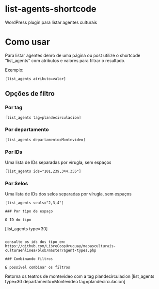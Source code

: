 # list-agents-shortcode
WordPress plugin para listar agentes culturais

# Como usar

Para listar agentes denro de uma página ou post utilize o shortcode "list_agents" com atributos e valores para filtrar o resultado.

Exemplo:

```
[list_agents atributo=valor]
```

## Opções de filtro

### Por tag

```
[list_agents tag=plandecirculacion]
```

### Por departamento

```
[list_agents departamento=Montevideo]
```

### Por IDs

Uma lista de IDs separadas por vírugla, sem espaços

```
[list_agents ids="101,239,344,355"]
```

### Por Selos

Uma lista de IDs dos selos separadas por vírugla, sem espaços

```
[list_agents seals="2,3,4"]

### Por tipo de espaço

O ID do tipo

```
[list_agents type=30]
```

consulte os ids dos tipo em: https://github.com/LibreCoopUruguay/mapasculturais-culturaenlinea/blob/master/agent-types.php

### Combinando filtros

É possível combinar os filtros

```
Retorna os teatros de montevideo com a tag plandecirculacion
[list_agents type=30 departamento=Montevideo tag=plandecirculacion]
```
